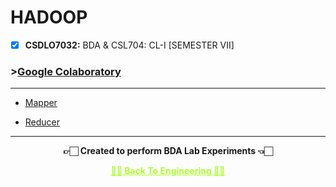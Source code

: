 # HADOOP
 - [X] **CSDLO7032:** BDA & CSL704: CL-I [SEMESTER VII]

 ### >[Google Colaboratory](https://github.com/Amey-Thakur/HADOOP/blob/main/HADOOP.ipynb)
 
 ---
 
 - [Mapper](https://github.com/Amey-Thakur/HADOOP/blob/main/mapper.py)
 
 - [Reducer](https://github.com/Amey-Thakur/HADOOP/blob/main/reducer.py) 

---

<p align="center"> <b> 👉🏻 Created to perform BDA Lab Experiments 👈🏻 <b> </p>
 
<p align="center"><a href='https://github.com/Amey-Thakur/ACHIEVEMENTS#engineering', style='color: greenyellow;'> ✌🏻 Back To Engineering ✌🏻</p>
